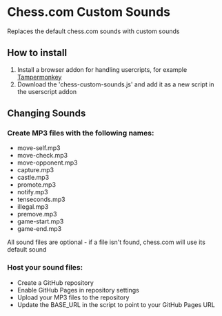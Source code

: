 # Chess.com Custom Sounds
Replaces the default chess.com sounds with custom sounds

## How to install
1. Install a browser addon for handling usercripts, for example [Tampermonkey](https://www.tampermonkey.net/)
2. Download the 'chess-custom-sounds.js' and add it as a new script in the userscript addon

## Changing Sounds

### Create MP3 files with the following names:
- move-self.mp3
- move-check.mp3
- move-opponent.mp3
- capture.mp3 
- castle.mp3
- promote.mp3
- notify.mp3
- tenseconds.mp3
- illegal.mp3
- premove.mp3
- game-start.mp3
- game-end.mp3
  
All sound files are optional - if a file isn't found, chess.com will use its default sound


### Host your sound files:
- Create a GitHub repository
- Enable GitHub Pages in repository settings
- Upload your MP3 files to the repository
- Update the BASE_URL in the script to point to your GitHub Pages URL
